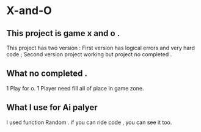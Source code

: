 # X-and-O

## This project is game x and o .

This project has two version : First version has logical errors and very hard code ; Second version project working but project no completed .

## What no completed .

1 Play for o.
1 Player need fill all of place in game zone.

## What I use for Ai palyer

I used function Random . if you can ride code , you can see it too.
